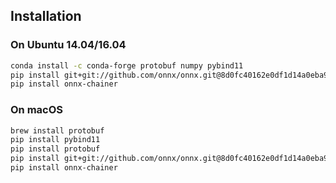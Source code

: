 ## Installation

### On Ubuntu 14.04/16.04

```bash
conda install -c conda-forge protobuf numpy pybind11
pip install git+git://github.com/onnx/onnx.git@8d0fc40162e0df1d14a0eba9e9696568153e54fd
pip install onnx-chainer
```

### On macOS

```bash
brew install protobuf
pip install pybind11
pip install protobuf
pip install git+git://github.com/onnx/onnx.git@8d0fc40162e0df1d14a0eba9e9696568153e54fd
pip install onnx-chainer
```
